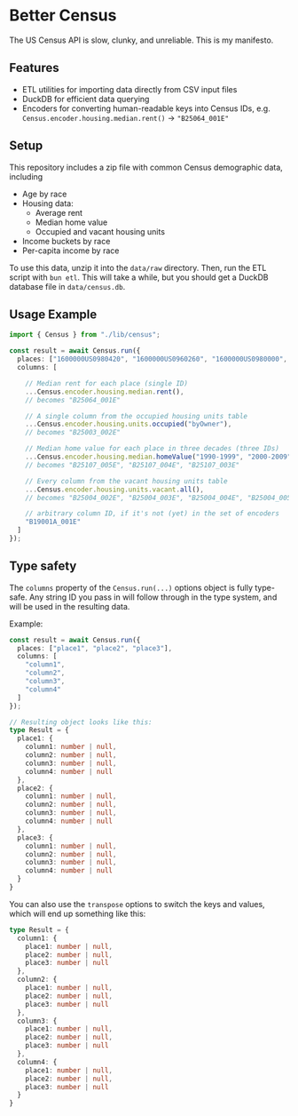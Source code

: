 # Better Census

The US Census API is slow, clunky, and unreliable. This is my manifesto.

## Features

- ETL utilities for importing data directly from CSV input files
- DuckDB for efficient data querying
- Encoders for converting human-readable keys into Census IDs, e.g. `Census.encoder.housing.median.rent()` -> `"B25064_001E"`

## Setup
This repository includes a zip file with common Census demographic data, including
- Age by race
- Housing data:
  - Average rent
  - Median home value
  - Occupied and vacant housing units
- Income buckets by race
- Per-capita income by race

To use this data, unzip it into the `data/raw` directory. Then, run the ETL script with `bun etl`. This will take a while, but you should get a DuckDB database file in `data/census.db`.

## Usage Example

```ts
import { Census } from "./lib/census";

const result = await Census.run({
  places: ["1600000US0980420", "1600000US0960260", "1600000US0980000", "1600000US1931710"],
  columns: [

    // Median rent for each place (single ID)
    ...Census.encoder.housing.median.rent(),
    // becomes "B25064_001E"

    // A single column from the occupied housing units table
    ...Census.encoder.housing.units.occupied("byOwner"),
    // becomes "B25003_002E"

    // Median home value for each place in three decades (three IDs)
    ...Census.encoder.housing.median.homeValue("1990-1999", "2000-2009", "2010-2019"),
    // becomes "B25107_005E", "B25107_004E", "B25107_003E"

    // Every column from the vacant housing units table
    ...Census.encoder.housing.units.vacant.all(),
    // becomes "B25004_002E", "B25004_003E", "B25004_004E", "B25004_005E", "B25004_006E", "B25004_007E", "B25004_008E"

    // arbitrary column ID, if it's not (yet) in the set of encoders
    "B19001A_001E"
  ]
});

```

## Type safety
The `columns` property of the `Census.run(...)` options object is fully type-safe. Any string ID you pass in will follow through in the type system, and will be used in the resulting data.

Example:
```ts
const result = await Census.run({
  places: ["place1", "place2", "place3"],
  columns: [
    "column1",
    "column2",
    "column3",
    "column4"
  ]
});

// Resulting object looks like this:
type Result = {
  place1: {
    column1: number | null,
    column2: number | null,
    column3: number | null,
    column4: number | null
  },
  place2: {
    column1: number | null,
    column2: number | null,
    column3: number | null,
    column4: number | null
  },
  place3: {
    column1: number | null,
    column2: number | null,
    column3: number | null,
    column4: number | null
  }
}
```

You can also use the `transpose` options to switch the keys and values, which will end up something like this:
```ts
type Result = {
  column1: {
    place1: number | null,
    place2: number | null,
    place3: number | null
  },
  column2: {
    place1: number | null,
    place2: number | null,
    place3: number | null
  },
  column3: {
    place1: number | null,
    place2: number | null,
    place3: number | null
  },
  column4: {
    place1: number | null,
    place2: number | null,
    place3: number | null
  }
}
```